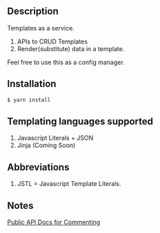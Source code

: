 ## Description

Templates as a service.

1. APIs to CRUD Templates
2. Render(substitute) data in a template.

Feel free to use this as a config manager.

## Installation

```bash
$ yarn install
```

## Templating languages supported

1. Javascript Literals + JSON
2. Jinja (Coming Soon)

## Abbreviations

1. JSTL = Javascript Template Literals.

## Notes

[Public API Docs for Commenting](https://www.getpostman.com/collections/94450bb012196b6a6d69)
